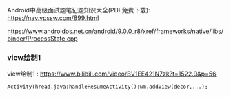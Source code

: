 Android中高级面试题笔记题知识大全(PDF免费下载):  https://nav.vpssw.com/899.html



https://www.androidos.net.cn/android/9.0.0_r8/xref/frameworks/native/libs/binder/ProcessState.cpp


### view绘制1

view绘制1 :  https://www.bilibili.com/video/BV1EE421N7zk?t=1522.9&p=56


`ActivityThread.java:handleResumeActivity():wm.addView(decor,...);`